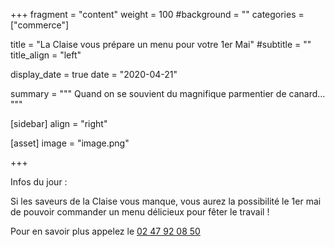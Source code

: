 +++
fragment = "content"
weight = 100
#background = ""
categories = ["commerce"]

title = "La Claise vous prépare un menu pour votre 1er Mai"
#subtitle = ""
title_align = "left"

display_date = true
date = "2020-04-21"

summary = """
Quand on se souvient du magnifique parmentier de canard...
"""
    
[sidebar]
  align = "right"

[asset]
  image = "image.png"
  
+++

Infos du jour :

Si les saveurs de la Claise vous manque, vous aurez la possibilité le 1er mai de pouvoir commander un menu délicieux pour fêter le travail !

Pour en savoir plus appelez le <a href="tel://02 47 92 08 50">02 47 92 08 50</a>    
